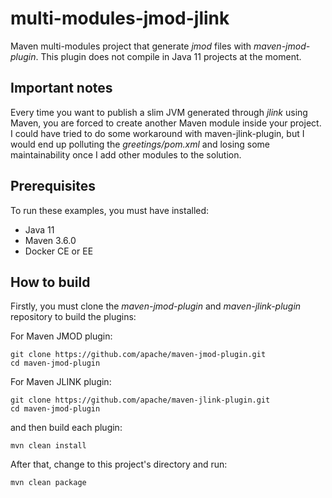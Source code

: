 # multi-modules-jmod-jlink

Maven multi-modules project that generate *jmod* files with *maven-jmod-plugin*.
This plugin does not compile in Java 11 projects at the moment.

## Important notes

Every time you want to publish a slim JVM generated through *jlink* using Maven, you are
forced to create another Maven module inside your project. I could have tried to do some
workaround with maven-jlink-plugin, but I would end up polluting the *greetings/pom.xml*
and losing some maintainability once I add other modules to the solution.

## Prerequisites

To run these examples, you must have installed:

- Java 11
- Maven 3.6.0
- Docker CE or EE

## How to build

Firstly, you must clone the *maven-jmod-plugin* and *maven-jlink-plugin* repository to build the plugins:

For Maven JMOD plugin:

```{bash}
git clone https://github.com/apache/maven-jmod-plugin.git
cd maven-jmod-plugin
```

For Maven JLINK plugin:

```{bash}
git clone https://github.com/apache/maven-jlink-plugin.git
cd maven-jmod-plugin
```

and then build each plugin:

```{bash}
mvn clean install
```

After that, change to this project's directory and run:

```{bash}
mvn clean package
```